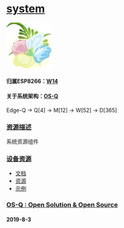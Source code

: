 ﻿# [system](https://github.com/OS-Q/D92)
[![sites](OS-Q/OS-Q.png)](http://www.OS-Q.com)
#### 归属ESP8266：[W14](https://github.com/OS-Q/W14)
#### 关于系统架构：[OS-Q](https://github.com/OS-Q/OS-Q)

Edge-Q -> Q[4] -> M[12] -> W[52] -> D[365]

### [资源描述](https://github.com/OS-Q/D92/wiki) 

系统资源组件

### [设备资源](https://github.com/OS-Q/D92) 

* [文档](docs/)
* [资源](src/)
* [示例](examples/)

### [OS-Q : Open Solution & Open Source](http://www.OS-Q.com/D92)
####  2019-8-3